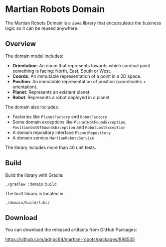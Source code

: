 # Martian Robots Domain

The Martian Robots Domain is a Java library that encapsulates the business logic so it can be reused anywhere.

## Overview

The domain model includes:

* **Orientation**: An enum that represents towards which cardinal point something is facing: North, East, South or West. 
* **Coords**: An immutable representation of a point in a 2D space.
* **Position**: An immutable representation of position (coordinates + orientation).
* **Planet**: Represents an existent planet.
* **Robot**: Represents a robot deployed in a planet.

The domain also includes:

* Factories like `PlanetFactory` and `RobotFactory`
* Some domain exceptions like `PlanetNotFoundException`, `PositionOutOfBoundsException` and `RobotLostException`
* A domain repository interface `PlanetRepository`
* A domain service `MartianRobotsService`

The library includes more than 40 unit tests.

## Build

Build the library with Gradle:

```
./gradlew :domain:build
```

The built library is located in:

```
./domain/build/libs/
```

## Download

You can download the released artifacts from GitHub Packages:

https://github.com/adripc64/martian-robots/packages/898535
